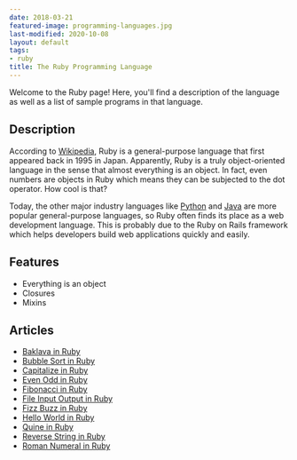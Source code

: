 ```yaml
---
date: 2018-03-21
featured-image: programming-languages.jpg
last-modified: 2020-10-08
layout: default
tags:
- ruby
title: The Ruby Programming Language
---
```


Welcome to the Ruby page! Here, you'll find a description of the language as well as a list of sample programs in that language.

## Description

According to [Wikipedia][1], Ruby is a general-purpose language that first appeared back in 1995 in Japan. 
Apparently, Ruby is a truly object-oriented language in the sense that almost everything is an object. 
In fact, even numbers are objects in Ruby which means they can be subjected to the dot operator. How cool is that?

Today, the other major industry languages like [Python][2] and [Java][3] are more popular general-purpose languages, 
so Ruby often finds its place as a web development language. This is probably due to the Ruby on Rails 
framework which helps developers build web applications quickly and easily.
  
## Features
  
- Everything is an object
- Closures
- Mixins

[1]: https://en.wikipedia.org/wiki/Ruby_(programming_language)
[2]: https://en.wikipedia.org/wiki/Python_(programming_language)
[3]: https://en.wikipedia.org/wiki/Java_(programming_language)


## Articles

- [Baklava in Ruby](https://sampleprograms.io/projects/baklava/ruby)
- [Bubble Sort in Ruby](https://sampleprograms.io/projects/bubble-sort/ruby)
- [Capitalize in Ruby](https://sampleprograms.io/projects/capitalize/ruby)
- [Even Odd in Ruby](https://sampleprograms.io/projects/even-odd/ruby)
- [Fibonacci in Ruby](https://sampleprograms.io/projects/fibonacci/ruby)
- [File Input Output in Ruby](https://sampleprograms.io/projects/file-input-output/ruby)
- [Fizz Buzz in Ruby](https://sampleprograms.io/projects/fizz-buzz/ruby)
- [Hello World in Ruby](https://sampleprograms.io/projects/hello-world/ruby)
- [Quine in Ruby](https://sampleprograms.io/projects/quine/ruby)
- [Reverse String in Ruby](https://sampleprograms.io/projects/reverse-string/ruby)
- [Roman Numeral in Ruby](https://sampleprograms.io/projects/roman-numeral/ruby)